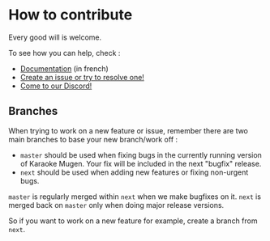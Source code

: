 # How to contribute

Every good will is welcome.

To see how you can help, check :

- [Documentation](http://mugen.karaokes.moe/docs) (in french)
- [Create an issue or try to resolve one!](https://lab.shelter.moe/karaokemugen/karaokemugen-app/issues)
- [Come to our Discord!](https://discord.gg/a8dMYek)

## Branches

When trying to work on a new feature or issue, remember there are two main branches to base your new branch/work off :

- `master` should be used when fixing bugs in the currently running version of Karaoke Mugen. Your fix will be included in the next "bugfix" release.
- `next` should be used when adding new features or fixing non-urgent bugs.

`master` is regularly merged within `next` when we make bugfixes on it. `next` is merged back on `master` only when doing major release versions.

So if you want to work  on a new feature for example, create a branch from `next`.